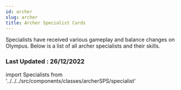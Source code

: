 ```yaml
---
id: archer
slug: archer
title: Archer Specialist Cards
---
```


Specialists have received various gameplay and balance changes on Olympus. Below is a list of all archer specialists and their skills.

### Last Updated : 26/12/2022

import Specialists from '../../../src/components/classes/archerSPS/specialist'

<Specialists/>